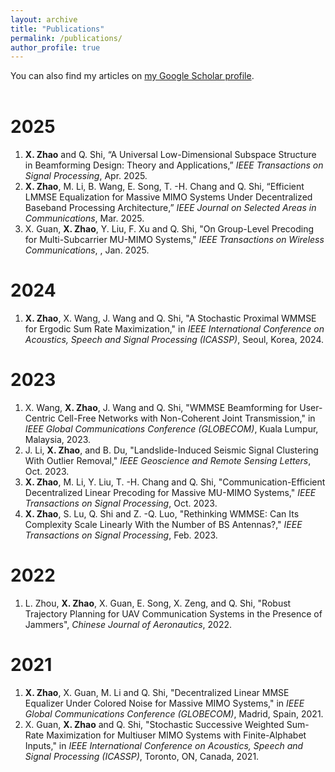 ```yaml
---
layout: archive
title: "Publications"
permalink: /publications/
author_profile: true
---
```


<div class="wordwrap">You can also find my articles on <a href="{{site.author.googlescholar}}">my Google Scholar profile</a>.</div>  
 <br>

 
2025
====
1. **X. Zhao** and Q. Shi, “A Universal Low-Dimensional Subspace Structure in Beamforming Design: Theory and Applications,” *IEEE Transactions on Signal Processing*, Apr. 2025.
2. **X. Zhao**, M. Li, B. Wang, E. Song, T. -H. Chang and Q. Shi, “Efficient LMMSE Equalization for Massive MIMO Systems Under Decentralized Baseband Processing Architecture,” *IEEE Journal on Selected Areas in Communications*, Mar. 2025.
3. X. Guan, **X. Zhao**, Y. Liu, F. Xu and Q. Shi, "On Group-Level Precoding for Multi-Subcarrier MU-MIMO Systems," *IEEE Transactions on Wireless Communications*, , Jan. 2025.



2024
====
1. **X. Zhao**, X. Wang, J. Wang and Q. Shi, "A Stochastic Proximal WMMSE for Ergodic Sum Rate Maximization," in *IEEE International Conference on Acoustics, Speech and Signal Processing (ICASSP)*, Seoul, Korea, 2024.



2023
====
1.  X. Wang, **X. Zhao**, J. Wang and Q. Shi, "WMMSE Beamforming for User-Centric Cell-Free Networks with Non-Coherent Joint Transmission," in *IEEE Global Communications Conference (GLOBECOM)*, Kuala Lumpur, Malaysia, 2023.
2. J. Li, **X. Zhao**, and B. Du, "Landslide-Induced Seismic Signal Clustering With Outlier Removal," *IEEE Geoscience and Remote Sensing Letters*, Oct. 2023.
3. **X. Zhao**, M. Li, Y. Liu, T. -H. Chang and Q. Shi, "Communication-Efficient Decentralized Linear Precoding for Massive MU-MIMO Systems," *IEEE Transactions on Signal Processing*, Oct. 2023.
4. **X. Zhao**, S. Lu, Q. Shi and Z. -Q. Luo, "Rethinking WMMSE: Can Its Complexity Scale Linearly With the Number of BS Antennas?," *IEEE Transactions on Signal Processing*, Feb. 2023.


2022
====
1.	L. Zhou, **X. Zhao**, X. Guan, E. Song, X. Zeng, and Q. Shi, "Robust Trajectory Planning for UAV Communication Systems in the Presence of Jammers", *Chinese Journal of Aeronautics*, 2022.



2021
====
1.	**X. Zhao**, X. Guan, M. Li and Q. Shi, "Decentralized Linear MMSE Equalizer Under Colored Noise for Massive MIMO Systems," in *IEEE Global Communications Conference (GLOBECOM)*, Madrid, Spain, 2021.
2.	X. Guan, **X. Zhao** and Q. Shi, "Stochastic Successive Weighted Sum-Rate Maximization for Multiuser MIMO Systems with Finite-Alphabet Inputs," in *IEEE International Conference on Acoustics, Speech and Signal Processing (ICASSP)*, Toronto, ON, Canada, 2021.


